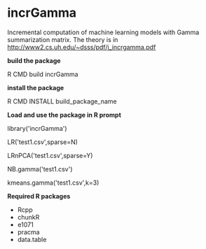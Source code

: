 # incrGamma
Incremental computation of machine learning models with Gamma summarization  matrix. The theory is in http://www2.cs.uh.edu/~dsss/pdf/j_incrgamma.pdf

**build the package**

R CMD build incrGamma

**install the package**

R CMD INSTALL build_package_name

**Load and use the package in R prompt**

library('incrGamma')

LR('test1.csv',sparse=N)

LRnPCA('test1.csv',sparse=Y)

NB.gamma('test1.csv')

kmeans.gamma('test1.csv',k=3)

**Required R packages**
 - Rcpp
 - chunkR
 - e1071
 - pracma
 - data.table
